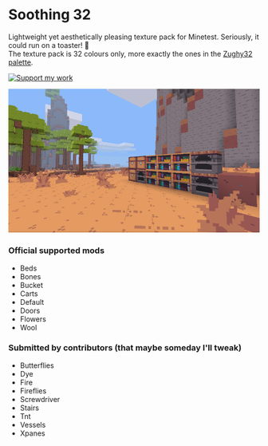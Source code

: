 # Soothing 32

Lightweight yet aesthetically pleasing texture pack for Minetest. Seriously, it could run on a toaster! :bread:  
The texture pack is 32 colours only, more exactly the ones in the [Zughy32 palette](https://lospec.com/palette-list/zughy-32).

<a href="https://liberapay.com/EticaDigitale/donate"><img src="https://i.imgur.com/4B2PxjP.png" alt="Support my work"/></a>  

![Soothing 32](screenshot.png)  

### Official supported mods
* Beds
* Bones
* Bucket
* Carts
* Default
* Doors
* Flowers
* Wool

### Submitted by contributors (that maybe someday I'll tweak)
* Butterflies
* Dye
* Fire
* Fireflies
* Screwdriver
* Stairs
* Tnt
* Vessels
* Xpanes
